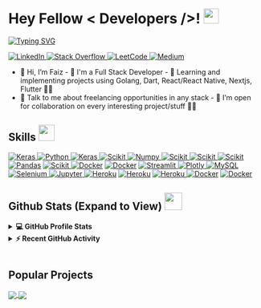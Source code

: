 <h1>
    Hey Fellow
    < Developers />!
    <img src="https://raw.githubusercontent.com/MartinHeinz/MartinHeinz/master/wave.gif" width="30px" />
</h1>
<p align="center"></p>

<p>
    <a href="https://git.io/typing-svg"><img
            src="https://readme-typing-svg.demolab.com?font=Fira+Code&pause=1000&color=1B999A&background=FFFFFF00&width=435&lines=I'm+a+Software+Engineer;I'm+a+Web+Developer;I'm+a+App+Developer"
            alt="Typing SVG" /></a>
</p>

<a href="https://www.linkedin.com/in/mohamed-faiz-43b323228/" target="_blank">
    <img alt="LinkedIn"
        src="https://img.shields.io/badge/LinkedIn-0077B5?style=for-the-badge&logo=linkedin&logoColor=white" />
</a>
<a href="https://stackoverflow.com/users/17134397/faiz-shaikh" target="_blank">
    <img alt="Stack Overflow"
        src="https://img.shields.io/badge/Stack_Overflow-FE7A16?style=for-the-badge&logo=stack-overflow&logoColor=white" />
</a>
<a href="https://www.hackerrank.com/aasthajha123/hackos" target="_blank">
    <img alt="LeetCode"
        src="https://img.shields.io/badge/-LeetCode-F2B90B?style=for-the-badge&logo=LeetCode&logoColor=black" />
</a>
<a href="https://medium.com/@faizshaikhh" target="_blank">
    <img alt="Medium"
        src="https://img.shields.io/badge/Medium-12100E?style=for-the-badge&logo=medium&logoColor=white" />
</a>

- 👋 Hi, I’m Faiz - 💼 I'm a Full Stack Developer - 🌱 Learning and implementing
projects using Golang, Dart, React/React Native, Nextjs, Flutter 🤵🏻 <br />
- 💬 Talk to me about freelancing opportunities in any stack - 💞️ I’m open for
collaboration on every interesting project/stuff ✌🏻<br />

<h2>
    Skills
    <img src="https://media2.giphy.com/media/QssGEmpkyEOhBCb7e1/giphy.gif?cid=ecf05e47a0n3gi1bfqntqmob8g9aid1oyj2wr3ds3mg700bl&rid=giphy.gif"
        width="32px" />
</h2>
<a href="Dart" target="_blank">
    <img alt="Keras" src="https://img.shields.io/badge/Dart-0175C2?style=for-the-badge&logo=dart&logoColor=white" />
</a>
<a href="Golang" target="_blank">
    <img alt="Python" src="https://img.shields.io/badge/Go-00ADD8?style=for-the-badge&logo=go&logoColor=white" />
</a>
<a href="Swift" target="_blank">
    <img alt="Keras" src="https://img.shields.io/badge/Swift-FA7343?style=for-the-badge&logo=swift&logoColor=white" />
</a>
<a href="JS" target="_blank">
    <img alt="Scikit"
        src="https://img.shields.io/badge/JavaScript-323330?style=for-the-badge&logo=javascript&logoColor=F7DF1E" />
</a>
<a href="TS" target="_blank">
    <img alt="Numpy"
        src="https://img.shields.io/badge/TypeScript-007ACC?style=for-the-badge&logo=typescript&logoColor=white" />
</a>
<a href="React" target="_blank">
    <img alt="Scikit" src="https://img.shields.io/badge/React-20232A?style=for-the-badge&logo=react&logoColor=61DAFB" />
</a>
<a href="Node" target="_blank">
    <img alt="Scikit"
        src="https://img.shields.io/badge/Node.js-43853D?style=for-the-badge&logo=node.js&logoColor=white" />
</a>
<a href="Redux" target="_blank">
    <img alt="Scikit" src="https://img.shields.io/badge/Redux-593D88?style=for-the-badge&logo=redux&logoColor=white" />
</a>
<a href="Flutter" target="_blank">
    <img alt="Pandas"
        src="https://img.shields.io/badge/Flutter-02569B?style=for-the-badge&logo=flutter&logoColor=white" /></a>
<a href="React Native" target="_blank">
    <img alt="Scikit"
        src="https://img.shields.io/badge/React_Native-20232A?style=for-the-badge&logo=react&logoColor=61DAFB" />
</a>
<a href="Android"><img alt="Docker"
        src="https://img.shields.io/badge/Android-3DDC84?style=for-the-badge&logo=android&logoColor=white" /></a>
<a href="IOS"><img alt="Docker"
        src="https://img.shields.io/badge/iOS-000000?style=for-the-badge&logo=ios&logoColor=white" /></a>
<a href="Mongo" target="_blank">
    <img alt="Streamlit"
        src="https://img.shields.io/badge/MongoDB-4EA94B?style=for-the-badge&logo=mongodb&logoColor=white" />
</a>
<a href="Postgres" target="_blank">
    <img alt="Plotly"
        src="https://img.shields.io/badge/PostgreSQL-316192?style=for-the-badge&logo=postgresql&logoColor=white" />
</a>
<a href="https://www.mysql.com/"><img alt="MySQL"
        src="https://img.shields.io/badge/MySQL-ED8B00?style=for-the-badge&logo=mysql&logoColor=white" /></a>
<a href="Tailwind" target="_blank">
    <img alt="Selenium"
        src="https://img.shields.io/badge/Tailwind_CSS-38B2AC?style=for-the-badge&logo=tailwind-css&logoColor=white" />
</a>
<a href="Bootstrap" target="_blank">
    <img alt="Jupyter"
        src="https://img.shields.io/badge/Bootstrap-563D7C?style=for-the-badge&logo=bootstrap&logoColor=white" />
</a>
<a href="Digi Ocean"><img alt="Heroku"
        src="https://img.shields.io/badge/Digital_Ocean-0080FF?style=for-the-badge&logo=DigitalOcean&logoColor=white" /></a>
<a href="https://www.heroku.com/"><img alt="Heroku"
        src="https://img.shields.io/badge/Heroku-430098?style=for-the-badge&logo=heroku&logoColor=white" /></a>
<a href="Google Cloud"><img alt="Heroku"
        src="https://img.shields.io/badge/Google_Cloud-4285F4?style=for-the-badge&logo=google-cloud&logoColor=white" />
</a>
<a href="https://www.docker.com/"><img alt="Docker"
        src="https://img.shields.io/badge/Docker-2CA5E0?style=for-the-badge&logo=docker&logoColor=white" /></a>
<a href="Linux"><img alt="Docker"
        src="https://img.shields.io/badge/Linux-FCC624?style=for-the-badge&logo=linux&logoColor=black" /></a>
<h2>
    Github Stats (Expand to View)
    <img src="https://i.pinimg.com/originals/65/c4/f4/65c4f452571be1261e9c623f7da488ac.gif" width="35px" />
</h2>

<details>
    <summary><b>💻 GitHub Profile Stats</b></summary>
    <br />
    <p align="center">
        <a href="https://github.com/anuraghazra/github-readme-stats"><img alt="Faiz's GitHub Stats"
                src="https://github-readme-stats.vercel.app/api?username=faizshaikh7&show_icons=true&count_private=true&theme=algolia%22%20height=%22192px" /></a>
        <br />
        &nbsp;
        <img src="https://github-readme-stats.vercel.app/api/top-langs?username=faizshaikh7&show_icons=true&locale=en&layout=compact&theme=dark"
            alt="faizshaikh7" height="192px" />
        <br />
    </p>
</details>

<details>
    <summary><b>⚡ Recent GitHub Activity</b></summary>
    <br />
    <a href="https://github.com/faizshaikh7"><img alt="Faiz's Activity Graph"
            src="https://activity-graph.herokuapp.com/graph?username=faizshaikh7&custom_title=Faiz's%20Contribution%20Graph&theme=react-dark" /></a>
    <br />
</details>

<br />

## Popular Projects
<a href="https://github.com/faizshaikh7/stremoo">
    <!-- Change the `github-readme-stats.anuraghazra1.vercel.app` to `github-readme-stats.vercel.app`  -->
    <img align="center"
        src="https://github-readme-stats.vercel.app/api/pin/?username=faizshaikh7&repo=stremoo&theme=onedark" />
</a>

<a href="https://github.com/faizshaikh7/easer-device-web">
    <!-- Change the `github-readme-stats.anuraghazra1.vercel.app` to `github-readme-stats.vercel.app`  -->
    <img align="center"
        src="https://github-readme-stats.vercel.app/api/pin/?username=faizshaikh7&repo=easer-device-web&theme=onedark" />
</a>

